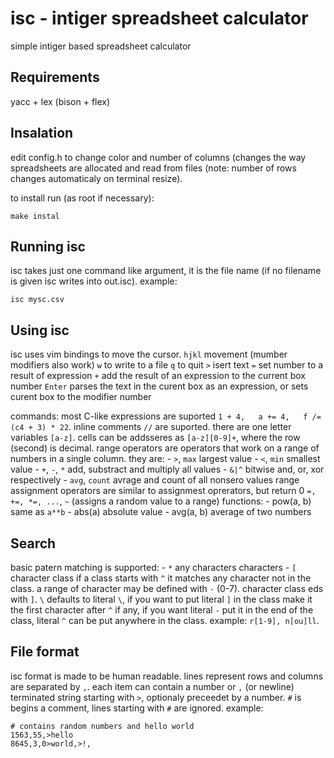isc - intiger spreadsheet calculator
====================================
simple intiger based spreadsheet calculator


Requirements
------------
yacc + lex (bison + flex)


Insalation
----------
edit config.h to change color and number of columns (changes the way 
spreadsheets are allocated and read from files (note: number of rows
changes automaticaly on terminal resize).

to install run (as root if necessary):

	make instal


Running isc
-----------
isc takes just one command like argument, it is the file name
(if no filename is given isc writes into out.isc). example:

	isc mysc.csv


Using isc
----------
isc uses vim bindings to move the cursor.
`hjkl`  movement (mumber modifiers also work)
`w`  to write to a file
`q`  to quit
`>`  isert text
`=`  set number to a result of expression
`+`  add the result of an expression to the current box number
`Enter`  parses the text in the curent box as an expression, or
         sets curent box to the modifier number

commands:
most C-like expressions are suported
`1 + 4,   a += 4,   f /= (c4 + 3) * 22`.
inline comments `//` are suported.
there are one letter variables `[a-z]`.
cells can be addsseres as `[a-z][0-9]+`, where the row (second) is decimal.
range operators are operators that work on a range of numbers in a single column.
they are:
	- `>`, `max` largest value
	- `<`, `min` smallest value
	- `+`, `-`, `*` add, substract and multiply all values
	- `&|^` bitwise and, or, xor respectively
	- `avg`, `count` avrage and count of all nonsero values
range assignment operators are similar to assignmest oprerators, but return 0
`=, +=, *=, ...`, `~` (assigns a random value to a range)
functions:
	- pow(a, b)  same as `a**b`
	- abs(a)     absolute value
	- avg(a, b)  average of two numbers


Search
------
basic patern matching is supported:
	- `*` any characters characters
	- `[` character class
if a class starts with `^` it matches any character not in the class.
a range of character may be defined with `-` (0-7). character class eds with `]`.
`\` defaults to literal `\`, if you want to put literal `]` in the class make
it the first character after `^` if any, if you want literal `-` put it in the end of
the class, literal `^` can be put anywhere in the class. example: `r[1-9], n[ou]ll`.


File format
-----------
isc format is made to be human readable.
lines represent rows and columns are separated by `,`. each item can contain
a number or `,` (or newline) terminated string starting with `>`, optionaly preceedet
by a number. `#` is begins a comment, lines starting with `#` are ignored.
example:
```
# contains random numbers and hello world
1563,55,>hello
8645,3,0>world,>!,
```
